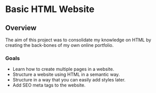 # Basic HTML Website

## Overview
The aim of this project was to consolidate my knowledge on HTML by creating the back-bones of my own online portfolio.

### Goals
- Learn how to create multiple pages in a website.
- Structure a website using HTML in a semantic way.
- Structure in a way that you can easily add styles later.
- Add SEO meta tags to the website.
